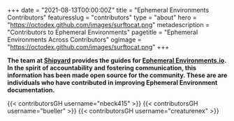 +++
date = "2021-08-13T00:00:00Z"
title = "Ephemeral Environments Contributors"
featuresslug = "contributors"
type = "about"
hero = "https://octodex.github.com/images/surftocat.png"
metadescription = "Contributors to Ephemeral Environments"
pagetitle = "Ephemeral Environments Across Contributors"
ogimage = "https://octodex.github.com/images/surftocat.png"
+++

**The team at [Shipyard](https://shipyard.build/) provides the guides for [Ephemeral Environments.io](https://ephemeralenvironments.io/). In the spirit of accountability and fostering communication, this information has been made open source for the community. These are are individuals who have contributed in improving Ephemeral Environment documentation.**

<!-- need to create a flex container here ? -->
{{< contributorsGH username="nbeck415" >}}
{{< contributorsGH username="bueller" >}}
{{< contributorsGH username="creaturenex" >}}
